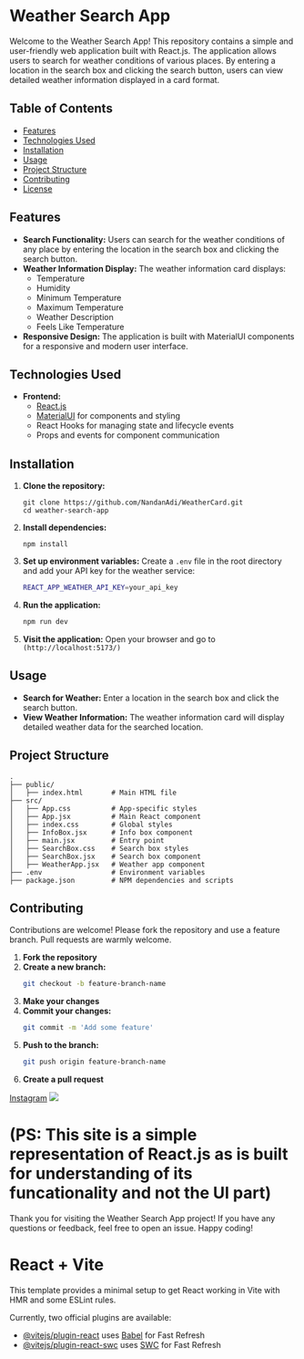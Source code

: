 # Weather Search App

Welcome to the Weather Search App! This repository contains a simple and user-friendly web application built with React.js. The application allows users to search for weather conditions of various places. By entering a location in the search box and clicking the search button, users can view detailed weather information displayed in a card format.

## Table of Contents

- [Features](#features)
- [Technologies Used](#technologies-used)
- [Installation](#installation)
- [Usage](#usage)
- [Project Structure](#project-structure)
- [Contributing](#contributing)
- [License](#license)

## Features

- **Search Functionality:** Users can search for the weather conditions of any place by entering the location in the search box and clicking the search button.
- **Weather Information Display:** The weather information card displays:
  - Temperature
  - Humidity
  - Minimum Temperature
  - Maximum Temperature
  - Weather Description
  - Feels Like Temperature
- **Responsive Design:** The application is built with MaterialUI components for a responsive and modern user interface.

## Technologies Used

- **Frontend:**
  - [React.js](https://reactjs.org/)
  - [MaterialUI](https://material-ui.com/) for components and styling
  - React Hooks for managing state and lifecycle events
  - Props and events for component communication

## Installation

1. **Clone the repository:**
   ```
   git clone https://github.com/NandanAdi/WeatherCard.git
   cd weather-search-app
   ```

2. **Install dependencies:**
   ```
   npm install
   ```

3. **Set up environment variables:**
   Create a `.env` file in the root directory and add your API key for the weather service:
   ```sh
   REACT_APP_WEATHER_API_KEY=your_api_key
   ```

4. **Run the application:**
   ```sh
   npm run dev
   ```

5. **Visit the application:**
   Open your browser and go to `(http://localhost:5173/)`

## Usage

- **Search for Weather:** Enter a location in the search box and click the search button.
- **View Weather Information:** The weather information card will display detailed weather data for the searched location.

## Project Structure

```
.
├── public/
│   ├── index.html       # Main HTML file
├── src/
│   ├── App.css          # App-specific styles
│   ├── App.jsx          # Main React component
│   ├── index.css        # Global styles
│   ├── InfoBox.jsx      # Info box component
│   ├── main.jsx         # Entry point
│   ├── SearchBox.css    # Search box styles
│   ├── SearchBox.jsx    # Search box component
│   ├── WeatherApp.jsx   # Weather app component
├── .env                 # Environment variables
├── package.json         # NPM dependencies and scripts
```


## Contributing

Contributions are welcome! Please fork the repository and use a feature branch. Pull requests are warmly welcome.

1. **Fork the repository**
2. **Create a new branch:**
   ```sh
   git checkout -b feature-branch-name
   ```
3. **Make your changes**
4. **Commit your changes:**
   ```sh
   git commit -m 'Add some feature'
   ```
5. **Push to the branch:**
   ```sh
   git push origin feature-branch-name
   ```
6. **Create a pull request**


[Instagram](https://www.instagram.com/aditya_nandan._/)
<img src="https://img.shields.io/badge/Instagram-E4405F?style=for-the-badge&logo=instagram&logoColor=white" />


# (PS: This site is a simple representation of React.js as is built for understanding of its funcationality and not the UI part)

Thank you for visiting the Weather Search App project! If you have any questions or feedback, feel free to open an issue. Happy coding!

# React + Vite

This template provides a minimal setup to get React working in Vite with HMR and some ESLint rules.

Currently, two official plugins are available:

- [@vitejs/plugin-react](https://github.com/vitejs/vite-plugin-react/blob/main/packages/plugin-react/README.md) uses [Babel](https://babeljs.io/) for Fast Refresh
- [@vitejs/plugin-react-swc](https://github.com/vitejs/vite-plugin-react-swc) uses [SWC](https://swc.rs/) for Fast Refresh
